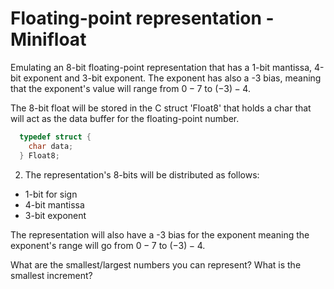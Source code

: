 # Floating-point representation - Minifloat

Emulating an 8-bit floating-point representation that has a 1-bit mantissa, 4-bit exponent and 3-bit exponent. The exponent has also a -3 bias, meaning that the exponent's value will range from $0 - 7$ to $(-3) - 4$.

The 8-bit float will be stored in the C struct 'Float8' that holds a char that will act as the data buffer for the floating-point number.  

```C
  typedef struct {
    char data;
  } Float8;
```

2. The representation's 8-bits will be distributed as follows:  
  - 1-bit for sign
  - 4-bit mantissa
  - 3-bit exponent

The representation will also have a -3 bias for the exponent meaning the exponent's range will go from $0 - 7$ to $(-3) - 4$.

What are the smallest/largest numbers you can represent? What is the smallest increment?
